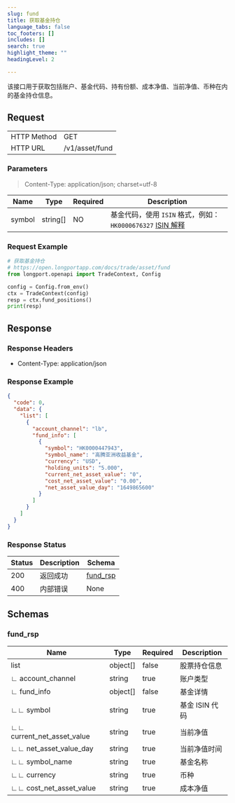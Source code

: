 ```yaml
---
slug: fund
title: 获取基金持仓 
language_tabs: false
toc_footers: []
includes: []
search: true
highlight_theme: ""
headingLevel: 2

---
```


该接口用于获取包括账户、基金代码、持有份额、成本净值、当前净值、币种在内的基金持仓信息。

<SDKLinks module="trade" klass="TradeContext" method="fund_positions" />

## 

## Request

<table className="http-basic">
<tbody>
<tr><td className="http-basic-key">HTTP Method</td><td>GET</td></tr>
<tr><td className="http-basic-key">HTTP URL</td><td>/v1/asset/fund 
</td></tr>
</tbody>
</table>

### Parameters

> Content-Type: application/json; charset=utf-8

| Name | Type | Required | Description |
|---|---|---|---|
| symbol | string[] | NO | 基金代码，使用 `ISIN` 格式，例如：`HK0000676327` <a href="https://en.wikipedia.org/wiki/International_Securities_Identification_Number">ISIN 解释</a> |

### Request Example

```python
# 获取基金持仓
# https://open.longportapp.com/docs/trade/asset/fund
from longport.openapi import TradeContext, Config

config = Config.from_env()
ctx = TradeContext(config)
resp = ctx.fund_positions()
print(resp)
```

## Response

### Response Headers

- Content-Type: application/json

### Response Example

```json
{
  "code": 0,
  "data": {
    "list": [
      {
        "account_channel": "lb",
        "fund_info": [
          {
            "symbol": "HK0000447943",
            "symbol_name": "高腾亚洲收益基金",
            "currency": "USD",
            "holding_units": "5.000",
            "current_net_asset_value": "0",
            "cost_net_asset_value": "0.00",
            "net_asset_value_day": "1649865600"
          }
        ]
      }
    ]
  }
}
```

### Response Status

| Status | Description | Schema |
|---|---|---|
| 200 | 返回成功 | [fund_rsp](#schemafund_rsp) |
| 400 | 内部错误 | None |

<aside className="success">
</aside>

## Schemas

### fund_rsp

<a id="schemafund_rsp"></a>
<a id="schemafund_rsp"></a>

|Name|Type|Required|Description|
|---|---|---|---|
|list|object[]|false|股票持仓信息|
|∟ account_channel|string|true|账户类型|
|∟ fund_info|object[]|false|基金详情|
|∟∟ symbol|string|true|基金 ISIN 代码|
|∟∟ current_net_asset_value|string|true|当前净值|
|∟∟ net_asset_value_day|string|true|当前净值时间|
|∟∟ symbol_name|string|true|基金名称|
|∟∟ currency|string|true|币种|
|∟∟ cost_net_asset_value|string|true|成本净值|

